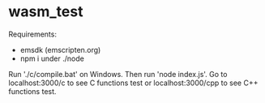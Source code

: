 # wasm_test
Requirements:
  * emsdk (emscripten.org)
  * npm i under ./node

Run './c/compile.bat' on Windows.
Then run 'node index.js'.
Go to localhost:3000/c to see C functions test or localhost:3000/cpp to see C++ functions test.